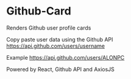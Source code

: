 # Github-Card
Renders Github user profile cards

Copy paste user data using the Github API
https://api.github.com/users/username

Example
https://api.github.com/users/ALONPC

Powered by React, Github API and AxiosJS
